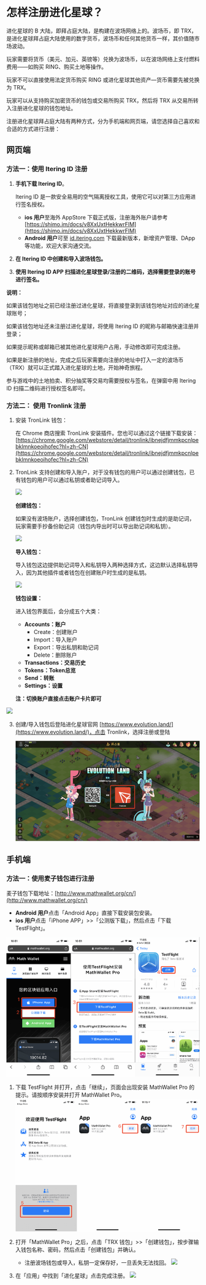 # 怎样注册进化星球？

进化星球的 B 大陆，即拜占庭大陆，是构建在波场网络上的。波场币，即 TRX，是进化星球拜占庭大陆使用的数字货币，波场币和任何其他货币一样，其价值随市场波动。

玩家需要将货币（美元、加元、英镑等）兑换为波场币，以在波场网络上支付燃料费用——如购买 RING、购买土地等操作。

玩家不可以直接使用法定货币购买 RING 或进化星球其他资产—货币需要先被兑换为 TRX。

玩家可以从支持购买加密货币的钱包或交易所购买 TRX，然后将 TRX 从交易所转入注册进化星球的钱包地址。

注册进化星球拜占庭大陆有两种方式，分为手机端和网页端，请您选择自己喜欢和合适的方式进行注册：

## 网页端

### 方法一：使用 Itering ID 注册

1. **手机下载 Itering ID**。

   Itering ID 是一款安全易用的空气隔离授权工具，使用它可以对第三方应用进行签名授权。

   * **ios 用户**至海外 AppStore 下载正式版，注册海外账户请参考 [https://shimo.im/docs/v8XxUxtHekkwrFlM](https://shimo.im/docs/v8XxUxtHekkwrFlM)
   * **Android 用户**可至 [id.itering.com](http://id.itering.com/) 下载最新版本，新增资产管理、DApp 等功能，欢迎大家沟通交流。

2. **在 Itering ID 中创建和导入波场钱包。**

3. **使用 Itering ID APP 扫描进化星球登录/注册的二维码，选择需要登录的账号进行签名。**

**说明：**

如果该钱包地址之前已经注册过进化星球，将直接登录到该钱包地址对应的进化星球账号；

如果该钱包地址还未注册过进化星球，将使用 Itering ID 的昵称与邮箱快速注册并登录；

如果提示昵称或邮箱已被其他进化星球用户占用，手动修改即可完成注册。

如果是新注册的地址，完成之后玩家需要向注册的地址中打入一定的波场币（TRX）就可以正式踏入进化星球的土地，开始神奇旅程。

参与游戏中的土地拍卖、积分抽奖等交易均需要授权与签名，在弹窗中用 Itering ID 扫描二维码进行授权签名即可。

### 方法二： 使用 Tronlink 注册

1. 安装 TronLink 钱包：
   
   在 Chrome 商店搜索 TronLink 安装插件。您也可以通过这个链接下载安装：[https://chrome.google.com/webstore/detail/tronlink/ibnejdfjmmkpcnlpebklmnkoeoihofec?hl=zh-CN](https://chrome.google.com/webstore/detail/tronlink/ibnejdfjmmkpcnlpebklmnkoeoihofec?hl=zh-CN)


2. TronLink 支持创建和导入账户，对于没有钱包的用户可以通过创建钱包，已有钱包的用户可以通过私钥或者助记词导入。
   
   ![](https://imgland.oss-cn-hangzhou.aliyuncs.com/photo/2018/980c99dc-713e-43c3-bb21-5520947a6eb4.png?x-oss-process=image/resize,w_1920)
   
   **创建钱包：**
   
   如果没有波场账户，选择创建钱包，TronLink 创建钱包时生成的是助记词，玩家需要手抄备份助记词（钱包内导出时可以导出助记词和私钥）。
   
   ![](https://imgland.oss-cn-hangzhou.aliyuncs.com/photo/2018/f71a94d0-2a29-4735-b94e-5fa6a8b65b38.png?x-oss-process=image/resize,w_1920)
   
   **导入钱包：**
   
   导入钱包这边提供助记词导入和私钥导入两种选择方式，这边默认选择私钥导入，因为其他插件或者钱包在创建账户时生成的是私钥。
   
   ![](https://imgland.oss-cn-hangzhou.aliyuncs.com/photo/2018/06de40a9-0a99-45e1-b3cf-c50d291aa1a6.png?x-oss-process=image/resize,w_1920)
   
   **钱包设置：**
   
   进入钱包界面后，会分成五个大类：
   
   * **Accounts：账户**
     * Create：创建账户
     * Import：导入账户
     * Export：导出私钥和助记词
     * Delete：删除账户
   * **Transactions：交易历史**
   * **Tokens：Token总览**
   * **Send：转账**
   * **Settings：设置**
  
   **注：切换账户直接点击账户卡片即可**
  
  ![](https://imgland.oss-cn-hangzhou.aliyuncs.com/photo/2018/e9128f20-e0dd-4319-a81a-a860eb021e02.png?x-oss-process=image/resize,w_1920)


3. 创建/导入钱包后登陆进化星球官网 [https://www.evolution.land/](https://www.evolution.land/)，点击 Tronlink，选择注册或登陆
   
   ![](../../.gitbook/assets/image%20%2824%29.png)

## 手机端

### 方法一：使用麦子钱包进行注册

麦子钱包下载地址：[http://www.mathwallet.org/cn/](http://www.mathwallet.org/cn/)

* **Android 用户**点击「Android App」直接下载安装包安装。
* **ios 用户**点击「iPhone APP」>>「公测版下载」，然后点击「下载 TestFlight」。

![](../../.gitbook/assets/image%20%2839%29.png)

1. 下载 TestFlight 并打开，点击「继续」，页面会出现安装 MathWallet Pro 的提示。请按顺序安装并打开 MathWallet Pro。
   ![](../../.gitbook/assets/image%20%2830%29.png)

2. 打开「MathWallet Pro」之后，点击「TRX 钱包」>>「创建钱包」，按步骤输入钱包名称、密码，然后点击「创建钱包」并确认。
   * 注册波场钱包或导入，私钥一定保存好，一旦丢失无法找回。
  ![](https://imgland.oss-cn-hangzhou.aliyuncs.com/photo/2018/622d44fd-76e6-433a-bc10-fb9598abc53e.jpg?x-oss-process=image/resize,w_1920)

3. 在「应用」中找到「进化星球」点击完成注册。
   ![](https://imgland.oss-cn-hangzhou.aliyuncs.com/photo/2018/d28bf57f-5bdb-49f9-85f5-41d521cd3d00.jpg?x-oss-process=image/resize,w_1920)

